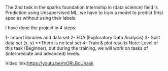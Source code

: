 The 2nd task in the sparks foundation internship in (data science) field is Prediction using Unsupervised ML, we have to train a model to predict (Iris) species without using their labels.

I have done the project in 4 steps:

  1- Import libraries and data set
  2- EDA (Exploratory Data Analysis)
  3- Split data set (x, y) **There is no test set
  4- Train & plot results
Note: Level of this task (Beginner), but during the training, we will work on tasks of (intermediate and advanced) levels.

Video link:https://youtu.be/mORLBcUnaxk
